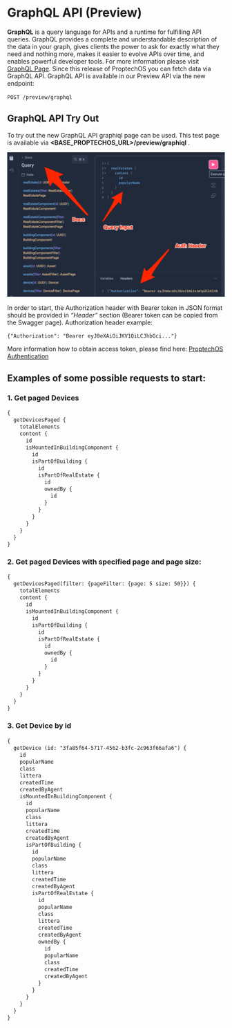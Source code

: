 # GraphQL API (Preview)

**GraphQL** is a query language for APIs and a runtime for fulfilling API queries. GraphQL provides a complete and understandable description of the data in your graph, gives clients the power to ask for exactly what they need and nothing more, makes it easier to evolve APIs over time, and enables powerful developer tools. For more information please visit [GraphQL Page](https://graphql.org/).
Since this release of ProptechOS you can fetch data via GraphQL API. GraphQL API is available in our Preview API via the new endpoint:

`POST /preview/graphql`

## GraphQL API Try Out

To try out the new GraphQL API graphiql page can be used. This test page is available via **<BASE_PROPTECHOS_URL>/preview/graphiql** .

![GraphQl Page](../../images/p8s_graphql_try_page.png)

In order to start, the Authorization header with Bearer token in JSON format should be provided in _“Header”_ section (Bearer token can be copied from the Swagger page).  Authorization header example:

````
{"Authorization": "Bearer eyJ0eXAiOiJKV1QiLCJhbGci..."}
````

More information how to obtain access token, please find here: [ProptechOS Authentication](https://github.com/idun-corp/docs/blob/main/ProptechOS-Api/authentication/README.md#authentication)

## Examples of some possible requests to start:

### 1. Get paged Devices

```
{
  getDevicesPaged { 
    totalElements 
    content { 
      id 
      isMountedInBuildingComponent { 
        id 
        isPartOfBuilding { 
          id 
          isPartOfRealEstate { 
            id 
            ownedBy { 
              id 
            } 
          } 
        } 
      } 
    } 
  }
}
```

### 2. Get paged Devices with specified page and page size:

```
{
  getDevicesPaged(filter: {pageFilter: {page: 5 size: 50}}) { 
    totalElements 
    content { 
      id 
      isMountedInBuildingComponent { 
        id 
        isPartOfBuilding { 
          id 
          isPartOfRealEstate { 
            id 
            ownedBy { 
              id 
            } 
          } 
        } 
      } 
    } 
  }
}
```

### 3. Get Device by id

```
{
  getDevice (id: "3fa85f64-5717-4562-b3fc-2c963f66afa6") { 
    id 
    popularName 
    class 
    littera 
    createdTime 
    createdByAgent 
    isMountedInBuildingComponent { 
      id 
      popularName 
      class 
      littera 
      createdTime 
      createdByAgent 
      isPartOfBuilding { 
        id 
        popularName 
        class 
        littera 
        createdTime 
        createdByAgent 
        isPartOfRealEstate { 
          id 
          popularName 
          class 
          littera 
          createdTime 
          createdByAgent 
          ownedBy { 
            id 
            popularName 
            class 
            createdTime 
            createdByAgent 
          } 
        } 
      } 
    } 
  }
}
```


